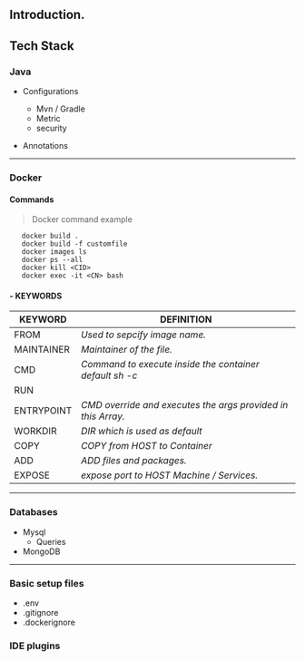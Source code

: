 ## Introduction.

## Tech Stack

### Java
- Configurations
   -  Mvn / Gradle
   -  Metric
   -  security
 
- Annotations

---
### Docker
   #### **Commands**
>Docker command example
``` Docker
   docker build . 
   docker build -f customfile
   docker images ls
   docker ps --all
   docker kill <CID>
   docker exec -it <CN> bash
```
   #### - **KEYWORDS**
   | **KEYWORD** | **DEFINITION** |
   |--- |--- |
   |FROM       | _Used to sepcify image name._ |
   |MAINTAINER | _Maintainer of the file._|
   |CMD         | _Command to execute inside the container default sh -c_     |
   |RUN         | 
   |ENTRYPOINT  | _CMD override and executes the args provided in this Array._ |
   |WORKDIR     | _DIR which is used as default_ |
   |COPY        | _COPY from HOST to Container_|
   |ADD         | _ADD files and packages._|
   |EXPOSE      | _expose port to HOST Machine / Services._ |
---
### Databases
 - Mysql
   - Queries 
 - MongoDB


---
### Basic setup files
 - .env
 - .gitignore
 - .dockerignore


### IDE plugins

